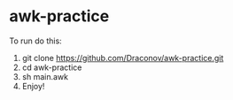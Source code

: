 # awk-practice
To run do this:
1) git clone https://github.com/Draconov/awk-practice.git
2) cd awk-practice
3) sh main.awk
4) Enjoy!
